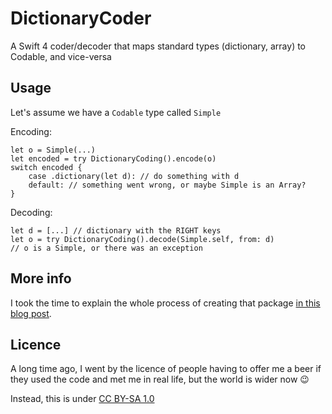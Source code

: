# DictionaryCoder

A Swift 4 coder/decoder that maps standard types (dictionary, array) to Codable, and vice-versa

## Usage

Let's assume we have a `Codable` type called `Simple`

Encoding:
```
let o = Simple(...)
let encoded = try DictionaryCoding().encode(o)
switch encoded {
	case .dictionary(let d): // do something with d
	default: // something went wrong, or maybe Simple is an Array?
}
```

Decoding:
```
let d = [...] // dictionary with the RIGHT keys
let o = try DictionaryCoding().decode(Simple.self, from: d)
// o is a Simple, or there was an exception
```

## More info

I took the time to explain the whole process of creating that package [in this blog post](https://blog.krugazor.eu/dictionary-coder-codable/).

## Licence

A long time ago, I went by the licence of people having to offer me a beer if they used the code and met me in real life, but the world is wider now 😉

Instead, this is under [CC BY-SA 1.0](https://creativecommons.org/licenses/by-sa/1.0/)
